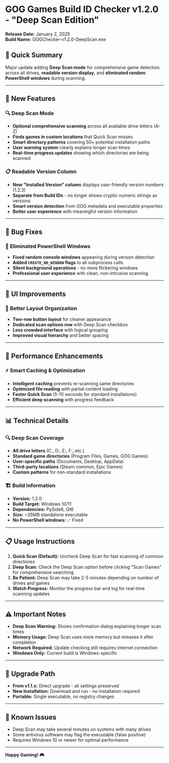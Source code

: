 # GOG Games Build ID Checker v1.2.0 - "Deep Scan Edition"

**Release Date:** January 2, 2025  
**Build Name:** GOGChecker-v1.2.0-DeepScan.exe

## 🎯 **Quick Summary**

Major update adding **Deep Scan mode** for comprehensive game detection across all drives, **readable version display**, and **eliminated random PowerShell windows** during scanning.

---

## 🚀 **New Features**

### 🔍 **Deep Scan Mode**
- **Optional comprehensive scanning** across all available drive letters (A-Z)
- **Finds games in custom locations** that Quick Scan misses
- **Smart directory patterns** covering 50+ potential installation paths
- **User warning system** clearly explains longer scan times
- **Real-time progress updates** showing which directories are being scanned

### 📋 **Readable Version Column**
- **New "Installed Version" column** displays user-friendly version numbers (1.2.3)
- **Separate from Build IDs** - no longer shows cryptic numeric strings as versions
- **Smart version detection** from GOG metadata and executable properties
- **Better user experience** with meaningful version information

---

## 🔧 **Bug Fixes**

### 🚪 **Eliminated PowerShell Windows**
- **Fixed random console windows** appearing during version detection
- **Added `CREATE_NO_WINDOW` flags** to all subprocess calls
- **Silent background operations** - no more flickering windows
- **Professional user experience** with clean, non-intrusive scanning

---

## 🎨 **UI Improvements**

### 📐 **Better Layout Organization**
- **Two-row button layout** for cleaner appearance
- **Dedicated scan options row** with Deep Scan checkbox
- **Less crowded interface** with logical grouping
- **Improved visual hierarchy** and better spacing

---

## 💾 **Performance Enhancements**

### ⚡ **Smart Caching & Optimization**
- **Intelligent caching** prevents re-scanning same directories
- **Optimized file reading** with partial content loading
- **Faster Quick Scan** (5-10 seconds for standard installations)
- **Efficient deep scanning** with progress feedback

---

## 📊 **Technical Details**

### 🔍 **Deep Scan Coverage**
- **All drive letters** (C:, D:, E:, F:, etc.)
- **Standard game directories** (Program Files, Games, GOG Games)
- **User-specific paths** (Documents, Desktop, AppData)
- **Third-party locations** (Steam common, Epic Games)
- **Custom patterns** for non-standard installations

### 🏗️ **Build Information**
- **Version:** 1.2.0
- **Build Target:** Windows 10/11
- **Dependencies:** PySide6, Qt6
- **Size:** ~35MB standalone executable
- **No PowerShell windows:** ✅ Fixed

---

## 📋 **Usage Instructions**

1. **Quick Scan (Default):** Uncheck Deep Scan for fast scanning of common directories
2. **Deep Scan:** Check the Deep Scan option before clicking "Scan Games" for comprehensive searching
3. **Be Patient:** Deep Scan may take 2-5 minutes depending on number of drives and games
4. **Watch Progress:** Monitor the progress bar and log for real-time scanning updates

---

## ⚠️ **Important Notes**

- **Deep Scan Warning:** Shows confirmation dialog explaining longer scan times
- **Memory Usage:** Deep Scan uses more memory but releases it after completion
- **Network Required:** Update checking still requires internet connection
- **Windows Only:** Current build is Windows-specific

---

## 🔄 **Upgrade Path**

- **From v1.1.x:** Direct upgrade - all settings preserved
- **New Installation:** Download and run - no installation required
- **Portable:** Single executable, no registry changes

---

## 🐛 **Known Issues**

- Deep Scan may take several minutes on systems with many drives
- Some antivirus software may flag the executable (false positive)
- Requires Windows 10 or newer for optimal performance

---

**Happy Gaming! 🎮** 